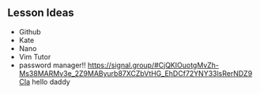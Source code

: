 ## Lesson Ideas

- Github
- Kate
- Nano 
- Vim Tutor
- password manager!! https://signal.group/#CjQKIOuotgMvZh-Ms38MARMv3e_2Z9MAByurb87XCZbVtHG_EhDCf72YNY33lsRerNDZ9CIa
hello daddy

